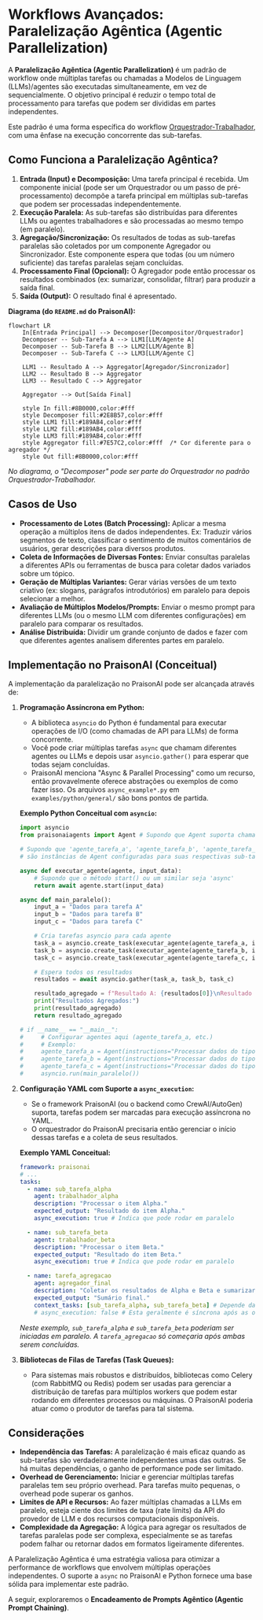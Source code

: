 # Workflows Avançados: Paralelização Agêntica (Agentic Parallelization)

A **Paralelização Agêntica (Agentic Parallelization)** é um padrão de workflow onde múltiplas tarefas ou chamadas a Modelos de Linguagem (LLMs)/agentes são executadas simultaneamente, em vez de sequencialmente. O objetivo principal é reduzir o tempo total de processamento para tarefas que podem ser divididas em partes independentes.

Este padrão é uma forma específica do workflow [Orquestrador-Trabalhador](./03_workflow_orquestrador_trabalhador.md), com uma ênfase na execução concorrente das sub-tarefas.

## Como Funciona a Paralelização Agêntica?

1.  **Entrada (Input) e Decomposição:** Uma tarefa principal é recebida. Um componente inicial (pode ser um Orquestrador ou um passo de pré-processamento) decompõe a tarefa principal em múltiplas sub-tarefas que podem ser processadas independentemente.
2.  **Execução Paralela:** As sub-tarefas são distribuídas para diferentes LLMs ou agentes trabalhadores e são processadas ao mesmo tempo (em paralelo).
3.  **Agregação/Sincronização:** Os resultados de todas as sub-tarefas paralelas são coletados por um componente Agregador ou Sincronizador. Este componente espera que todas (ou um número suficiente) das tarefas paralelas sejam concluídas.
4.  **Processamento Final (Opcional):** O Agregador pode então processar os resultados combinados (ex: sumarizar, consolidar, filtrar) para produzir a saída final.
5.  **Saída (Output):** O resultado final é apresentado.

**Diagrama (do `README.md` do PraisonAI):**
```mermaid
flowchart LR
    In[Entrada Principal] --> Decomposer[Decompositor/Orquestrador]
    Decomposer -- Sub-Tarefa A --> LLM1[LLM/Agente A]
    Decomposer -- Sub-Tarefa B --> LLM2[LLM/Agente B]
    Decomposer -- Sub-Tarefa C --> LLM3[LLM/Agente C]

    LLM1 -- Resultado A --> Aggregator[Agregador/Sincronizador]
    LLM2 -- Resultado B --> Aggregator
    LLM3 -- Resultado C --> Aggregator

    Aggregator --> Out[Saída Final]

    style In fill:#8B0000,color:#fff
    style Decomposer fill:#2E8B57,color:#fff
    style LLM1 fill:#189AB4,color:#fff
    style LLM2 fill:#189AB4,color:#fff
    style LLM3 fill:#189AB4,color:#fff
    style Aggregator fill:#7E57C2,color:#fff  /* Cor diferente para o agregador */
    style Out fill:#8B0000,color:#fff
```
*No diagrama, o "Decomposer" pode ser parte do Orquestrador no padrão Orquestrador-Trabalhador.*

## Casos de Uso

*   **Processamento de Lotes (Batch Processing):** Aplicar a mesma operação a múltiplos itens de dados independentes. Ex: Traduzir vários segmentos de texto, classificar o sentimento de muitos comentários de usuários, gerar descrições para diversos produtos.
*   **Coleta de Informações de Diversas Fontes:** Enviar consultas paralelas a diferentes APIs ou ferramentas de busca para coletar dados variados sobre um tópico.
*   **Geração de Múltiplas Variantes:** Gerar várias versões de um texto criativo (ex: slogans, parágrafos introdutórios) em paralelo para depois selecionar a melhor.
*   **Avaliação de Múltiplos Modelos/Prompts:** Enviar o mesmo prompt para diferentes LLMs (ou o mesmo LLM com diferentes configurações) em paralelo para comparar os resultados.
*   **Análise Distribuída:** Dividir um grande conjunto de dados e fazer com que diferentes agentes analisem diferentes partes em paralelo.

## Implementação no PraisonAI (Conceitual)

A implementação da paralelização no PraisonAI pode ser alcançada através de:

1.  **Programação Assíncrona em Python:**
    *   A biblioteca `asyncio` do Python é fundamental para executar operações de I/O (como chamadas de API para LLMs) de forma concorrente.
    *   Você pode criar múltiplas tarefas `async` que chamam diferentes agentes ou LLMs e depois usar `asyncio.gather()` para esperar que todas sejam concluídas.
    *   PraisonAI menciona "Async & Parallel Processing" como um recurso, então provavelmente oferece abstrações ou exemplos de como fazer isso. Os arquivos `async_example*.py` em `examples/python/general/` são bons pontos de partida.

    **Exemplo Python Conceitual com `asyncio`:**
    ```python
    import asyncio
    from praisonaiagents import Agent # Supondo que Agent suporta chamadas async

    # Supondo que 'agente_tarefa_a', 'agente_tarefa_b', 'agente_tarefa_c'
    # são instâncias de Agent configuradas para suas respectivas sub-tarefas.

    async def executar_agente(agente, input_data):
        # Supondo que o método start() ou um similar seja 'async'
        return await agente.start(input_data)

    async def main_paralelo():
        input_a = "Dados para tarefa A"
        input_b = "Dados para tarefa B"
        input_c = "Dados para tarefa C"

        # Cria tarefas asyncio para cada agente
        task_a = asyncio.create_task(executar_agente(agente_tarefa_a, input_a))
        task_b = asyncio.create_task(executar_agente(agente_tarefa_b, input_b))
        task_c = asyncio.create_task(executar_agente(agente_tarefa_c, input_c))

        # Espera todos os resultados
        resultados = await asyncio.gather(task_a, task_b, task_c)

        resultado_agregado = f"Resultado A: {resultados[0]}\nResultado B: {resultados[1]}\nResultado C: {resultados[2]}"
        print("Resultados Agregados:")
        print(resultado_agregado)
        return resultado_agregado

    # if __name__ == "__main__":
    #     # Configurar agentes aqui (agente_tarefa_a, etc.)
    #     # Exemplo:
    #     agente_tarefa_a = Agent(instructions="Processar dados do tipo A")
    #     agente_tarefa_b = Agent(instructions="Processar dados do tipo B")
    #     agente_tarefa_c = Agent(instructions="Processar dados do tipo C")
    #     asyncio.run(main_paralelo())
    ```

2.  **Configuração YAML com Suporte a `async_execution`:**
    *   Se o framework PraisonAI (ou o backend como CrewAI/AutoGen) suporta, tarefas podem ser marcadas para execução assíncrona no YAML.
    *   O orquestrador do PraisonAI precisaria então gerenciar o início dessas tarefas e a coleta de seus resultados.

    **Exemplo YAML Conceitual:**
    ```yaml
    framework: praisonai
    # ...
    tasks:
      - name: sub_tarefa_alpha
        agent: trabalhador_alpha
        description: "Processar o item Alpha."
        expected_output: "Resultado do item Alpha."
        async_execution: true # Indica que pode rodar em paralelo

      - name: sub_tarefa_beta
        agent: trabalhador_beta
        description: "Processar o item Beta."
        expected_output: "Resultado do item Beta."
        async_execution: true # Indica que pode rodar em paralelo

      - name: tarefa_agregacao
        agent: agregador_final
        description: "Coletar os resultados de Alpha e Beta e sumarizar."
        expected_output: "Sumário final."
        context_tasks: [sub_tarefa_alpha, sub_tarefa_beta] # Depende da conclusão das tarefas paralelas
        # async_execution: false # Esta geralmente é síncrona após as outras
    ```
    *Neste exemplo, `sub_tarefa_alpha` e `sub_tarefa_beta` poderiam ser iniciadas em paralelo. A `tarefa_agregacao` só começaria após ambas serem concluídas.*

3.  **Bibliotecas de Filas de Tarefas (Task Queues):**
    *   Para sistemas mais robustos e distribuídos, bibliotecas como Celery (com RabbitMQ ou Redis) podem ser usadas para gerenciar a distribuição de tarefas para múltiplos workers que podem estar rodando em diferentes processos ou máquinas. O PraisonAI poderia atuar como o produtor de tarefas para tal sistema.

## Considerações

*   **Independência das Tarefas:** A paralelização é mais eficaz quando as sub-tarefas são verdadeiramente independentes umas das outras. Se há muitas dependências, o ganho de performance pode ser limitado.
*   **Overhead de Gerenciamento:** Iniciar e gerenciar múltiplas tarefas paralelas tem seu próprio overhead. Para tarefas muito pequenas, o overhead pode superar os ganhos.
*   **Limites de API e Recursos:** Ao fazer múltiplas chamadas a LLMs em paralelo, esteja ciente dos limites de taxa (rate limits) da API do provedor de LLM e dos recursos computacionais disponíveis.
*   **Complexidade da Agregação:** A lógica para agregar os resultados de tarefas paralelas pode ser complexa, especialmente se as tarefas podem falhar ou retornar dados em formatos ligeiramente diferentes.

A Paralelização Agêntica é uma estratégia valiosa para otimizar a performance de workflows que envolvem múltiplas operações independentes. O suporte a `async` no PraisonAI e Python fornece uma base sólida para implementar este padrão.

A seguir, exploraremos o **Encadeamento de Prompts Agêntico (Agentic Prompt Chaining)**.
